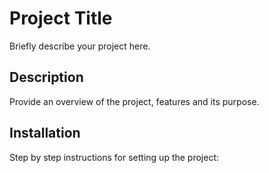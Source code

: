 # Project Title
Briefly describe your project here.

## Description
Provide an overview of the project, features and its purpose.

## Installation
Step by step instructions for setting up the project: